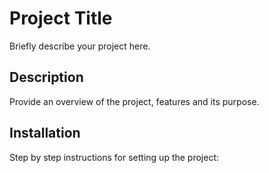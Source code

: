 # Project Title
Briefly describe your project here.

## Description
Provide an overview of the project, features and its purpose.

## Installation
Step by step instructions for setting up the project: